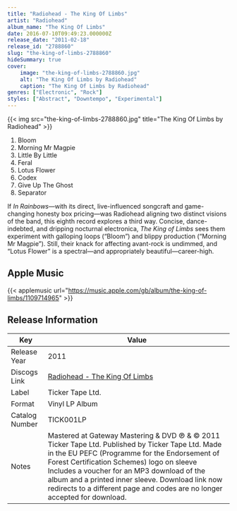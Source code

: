 ```yaml
---
title: "Radiohead - The King Of Limbs"
artist: "Radiohead"
album_name: "The King Of Limbs"
date: 2016-07-10T09:49:23.000000Z
release_date: "2011-02-18"
release_id: "2788860"
slug: "the-king-of-limbs-2788860"
hideSummary: true
cover:
    image: "the-king-of-limbs-2788860.jpg"
    alt: "The King Of Limbs by Radiohead"
    caption: "The King Of Limbs by Radiohead"
genres: ["Electronic", "Rock"]
styles: ["Abstract", "Downtempo", "Experimental"]
---
```


{{< img src="the-king-of-limbs-2788860.jpg" title="The King Of Limbs by Radiohead" >}}

<!-- section break -->

1. Bloom
2. Morning Mr Magpie
3. Little By Little
4. Feral
5. Lotus Flower
6. Codex
7. Give Up The Ghost
8. Separator

<!-- section break -->


If <i>In Rainbows</i>—with its direct, live-influenced songcraft and game-changing honesty box pricing—was Radiohead aligning two distinct visions of the band, this eighth record explores a third way. Concise, dance-indebted, and dripping nocturnal electronica, <i>The King of Limbs</i> sees them experiment with galloping loops (“Bloom”) and blippy production (“Morning Mr Magpie”). Still, their knack for affecting avant-rock is undimmed, and “Lotus Flower” is a spectral—and appropriately beautiful—career-high.



## Apple Music
{{< applemusic url="https://music.apple.com/gb/album/the-king-of-limbs/1109714965" >}}






## Release Information
|  Key           | Value                                                |
| ---------------| ---------------------------------------------------- |
| Release Year   | 2011                                   |
| Discogs Link   | [Radiohead - The King Of Limbs](https://www.discogs.com/release/2788860-Radiohead-The-King-Of-Limbs) |
| Label          | Ticker Tape Ltd. |
| Format         | Vinyl LP Album |
| Catalog Number | TICK001LP |
| Notes | Mastered at Gateway Mastering & DVD ℗ & © 2011 Ticker Tape Ltd. Published by Ticker Tape Ltd. Made in the EU  PEFC (Programme for the Endorsement of Forest Certification Schemes) logo on sleeve  Includes a voucher for an MP3 download of the album and a printed inner sleeve.  Download link now redirects to a different page and codes are no longer accepted for download. |